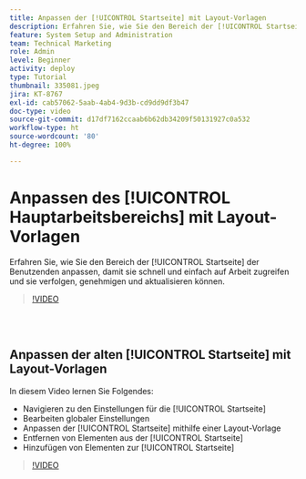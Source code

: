 ```yaml
---
title: Anpassen der [!UICONTROL Startseite] mit Layout-Vorlagen
description: Erfahren Sie, wie Sie den Bereich der [!UICONTROL Startseite] der Benutzenden anpassen, damit sie schnell und einfach auf Arbeit zugreifen und sie verfolgen, genehmigen und aktualisieren können.
feature: System Setup and Administration
team: Technical Marketing
role: Admin
level: Beginner
activity: deploy
type: Tutorial
thumbnail: 335081.jpeg
jira: KT-8767
exl-id: cab57062-5aab-4ab4-9d3b-cd9dd9df3b47
doc-type: video
source-git-commit: d17df7162ccaab6b62db34209f50131927c0a532
workflow-type: ht
source-wordcount: '80'
ht-degree: 100%

---
```


# Anpassen des [!UICONTROL Hauptarbeitsbereichs] mit Layout-Vorlagen

Erfahren Sie, wie Sie den Bereich der [!UICONTROL Startseite] der Benutzenden anpassen, damit sie schnell und einfach auf Arbeit zugreifen und sie verfolgen, genehmigen und aktualisieren können.

>[!VIDEO](https://video.tv.adobe.com/v/3428091/?quality=12&learn=on&enablevpops)

<br>
</br>

## Anpassen der alten [!UICONTROL Startseite] mit Layout-Vorlagen

In diesem Video lernen Sie Folgendes:

* Navigieren zu den Einstellungen für die [!UICONTROL Startseite]
* Bearbeiten globaler Einstellungen
* Anpassen der [!UICONTROL Startseite] mithilfe einer Layout-Vorlage
* Entfernen von Elementen aus der [!UICONTROL Startseite]
* Hinzufügen von Elementen zur [!UICONTROL Startseite]

>[!VIDEO](https://video.tv.adobe.com/v/335081/?quality=12&learn=on&enablevpops)
